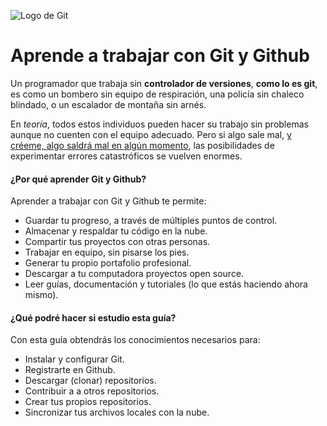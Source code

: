 ![Logo de Git](https://storage.googleapis.com/campus-cvs/guia-code/git-banner.png)

# Aprende a trabajar con Git y Github

Un programador que trabaja sin **controlador de versiones**, **como lo es git**, es como un bombero sin equipo de respiración, una policía sin chaleco blindado, o un escalador de montaña sin arnés.

En _teoría_, todos estos individuos pueden hacer su trabajo sin problemas aunque no cuenten con el equipo adecuado. Pero si algo sale mal, [y créeme, algo saldrá mal en algún momento](https://es.wikipedia.org/wiki/Ley_de_Murphy), las posibilidades de experimentar errores catastróficos se vuelven enormes.

#### ¿Por qué aprender Git y Github?

Aprender a trabajar con Git y Github te permite:
- Guardar tu progreso, a través de múltiples puntos de control.
- Almacenar y respaldar tu código en la nube.
- Compartir tus proyectos con otras personas.
- Trabajar en equipo, sin pisarse los pies.
- Generar tu propio portafolio profesional.
- Descargar a tu computadora proyectos open source.
- Leer guías, documentación y tutoriales (lo que estás haciendo ahora mismo).
 
#### ¿Qué podré hacer si estudio esta guía?

Con esta guía obtendrás los conocimientos necesarios para:
- Instalar y configurar Git.
- Registrarte en Github.
- Descargar (clonar) repositorios.
- Contribuir a a otros repositorios.
- Crear tus propios repositorios.
- Sincronizar tus archivos locales con la nube.

